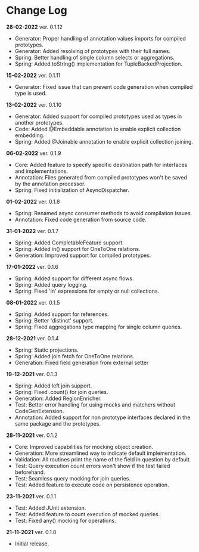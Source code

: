 # Change Log

**28-02-2022** ver. 0.1.12
* Generator: Proper handling of annotation values imports for compiled prototypes.
* Generator: Added resolving of prototypes with their full names.
* Spring: Better handling of single column selects or aggregations.
* Spring: Added toString() implementation for TupleBackedProjection.

**15-02-2022** ver. 0.1.11
* Generator: Fixed issue that can prevent code generation when compiled type is used.

**13-02-2022** ver. 0.1.10
* Generator: Added support for compiled prototypes used as types in another prototypes.
* Code: Added @Embeddable annotation to enable explicit collection embedding.
* Spring: Added @Joinable annotation to enable explicit collection joining.

**06-02-2022** ver. 0.1.9
* Core: Added feature to specify specific destination path for interfaces and implementations.
* Annotation: Files generated from compiled prototypes won't be saved by the annotation processor.
* Spring: Fixed initialization of AsyncDispatcher.

**01-02-2022** ver. 0.1.8
* Spring: Renamed async consumer methods to avoid compilation issues.
* Annotation: Fixed code generation from source code.

**31-01-2022** ver. 0.1.7
* Spring: Added CompletableFeature support.
* Spring: Added in() support for OneToOne relations.
* Generation: Improved support for compiled prototypes.

**17-01-2022** ver. 0.1.6
* Spring: Added support for different async flows.
* Spring: Added query logging.
* Spring: Fixed 'in' expressions for empty or null collections.

**08-01-2022** ver. 0.1.5
* Spring: Added support for references.
* Spring: Better 'distinct' support. 
* Spring: Fixed aggregations type mapping for single column queries.

**28-12-2021** ver. 0.1.4
* Spring: Static projections.
* Spring: Added join fetch for OneToOne relations.
* Generation: Fixed field generation from external setter

**19-12-2021** ver. 0.1.3
* Spring: Added left join support.
* Spring: Fixed .count() for join queries.
* Generation: Added RegionEnricher.
* Test: Better error handling for using mocks and matchers without CodeGenExtension.
* Annotation: Added support for non prototype interfaces declared in the same package and the prototypes. 

**28-11-2021** ver. 0.1.2
* Core: Improved capabilities for mocking object creation.
* Generation: More streamlined way to indicate default implementation.
* Validation: All routines print the name of the field in question by default.
* Test: Query execution count errors won't show if the test failed beforehand.
* Test: Seamless query mocking for join queries.
* Test: Added feature to execute code on persistence operation.

**23-11-2021** ver. 0.1.1
* Test: Added JUnit extension.
* Test: Added feature to count execution of mocked queries.
* Test: Fixed any() mocking for operations.

**21-11-2021** ver. 0.1.0
* Initial release.
  
